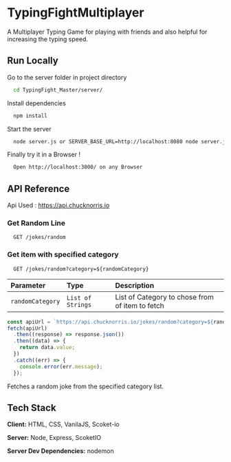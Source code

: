 # TypingFightMultiplayer

A Multiplayer Typing Game for playing with friends and also helpful for increasing the typing speed.

## Run Locally

Go to the server folder in project directory

```bash
  cd TypingFight_Master/server/
```

Install dependencies

```bash
  npm install
```

Start the server

```bash
  node server.js or SERVER_BASE_URL=http://localhost:8080 node server.js
```

Finally try it in a Browser !

```bash
  Open http://localhost:3000/ on any Browser
```

## API Reference

Api Used : https://api.chucknorris.io

### Get Random Line

```http
  GET /jokes/random
```

### Get item with specified category

```http
  GET /jokes/random?category=${randomCategory}
```

| Parameter        | Type              | Description                                     |
| :--------------- | :---------------- | :---------------------------------------------- |
| `randomCategory` | `List of Strings` | List of Category to chose from of item to fetch |

```javascript
const apiUrl = `https://api.chucknorris.io/jokes/random?category=${randomCategory}`;
fetch(apiUrl)
  .then((response) => response.json())
  .then((data) => {
    return data.value;
  })
  .catch((err) => {
    console.error(err.message);
  });
```

Fetches a random joke from the specified category list.

## Tech Stack

**Client:** HTML, CSS, VanilaJS, Scoket-io

**Server:** Node, Express, ScoketIO

**Server Dev Dependencies:** nodemon
